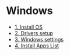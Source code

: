 # Windows

- [1. Install OS](./1_install_os.md)
- [2. Drivers setup](./2_drivers_setup.md)
- [3. Windows settings](./3_windows_settings.md)
- [4. Install Apps List](./4_install_apps_list.md)
